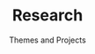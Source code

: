 ---
widget: portfolio
headless: true
active: true
weight: 15
title: Research 
subtitle: Themes and Projects
content:
  page_type: project
  filter_default: 0
  filter_button:
    - name: All
      tag: '*'
    - name: Parliaments
      tag: parliaments
    - name: Elections
      tag: elections
    - name: Methodology
      tag: methodology
design:
  columns: '2'
  view: 3
  flip_alt_rows: false
  background: {}
advanced:
  css_style: ''
  css_class: ''

---